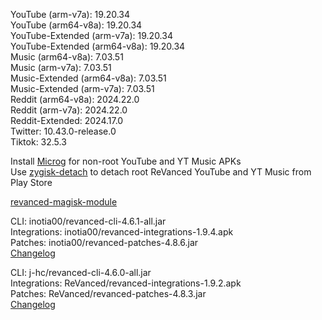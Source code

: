 YouTube (arm-v7a): 19.20.34  
YouTube (arm64-v8a): 19.20.34  
YouTube-Extended (arm-v7a): 19.20.34  
YouTube-Extended (arm64-v8a): 19.20.34  
Music (arm64-v8a): 7.03.51  
Music (arm-v7a): 7.03.51  
Music-Extended (arm64-v8a): 7.03.51  
Music-Extended (arm-v7a): 7.03.51  
Reddit (arm64-v8a): 2024.22.0  
Reddit (arm-v7a): 2024.22.0  
Reddit-Extended: 2024.17.0  
Twitter: 10.43.0-release.0  
Tiktok: 32.5.3  

Install [Microg](https://github.com/ReVanced/GmsCore/releases) for non-root YouTube and YT Music APKs  
Use [zygisk-detach](https://github.com/j-hc/zygisk-detach) to detach root ReVanced YouTube and YT Music from Play Store  

[revanced-magisk-module](https://github.com/j-hc/revanced-magisk-module)
  
CLI: inotia00/revanced-cli-4.6.1-all.jar  
Integrations: inotia00/revanced-integrations-1.9.4.apk  
Patches: inotia00/revanced-patches-4.8.6.jar  
[Changelog](https://github.com/inotia00/revanced-patches/releases/tag/v4.8.6)

CLI: j-hc/revanced-cli-4.6.0-all.jar  
Integrations: ReVanced/revanced-integrations-1.9.2.apk  
Patches: ReVanced/revanced-patches-4.8.3.jar  
[Changelog](https://github.com/ReVanced/revanced-patches/releases/tag/v4.8.3)  
